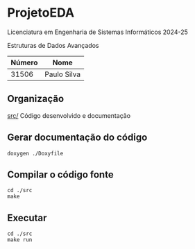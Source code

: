 # ProjetoEDA

Licenciatura em Engenharia de Sistemas Informáticos 2024-25

Estruturas de Dados Avançados

| Número | Nome |
| -----   | ---- |
| 31506     | Paulo Silva    |

## Organização

[src/](./src/)  Código desenvolvido e documentação
## Gerar documentação do código

```[bash]
doxygen ./Doxyfile
```

## Compilar o código fonte

```[bash]
cd ./src
make
```

## Executar

```[bash]
cd ./src
make run
```